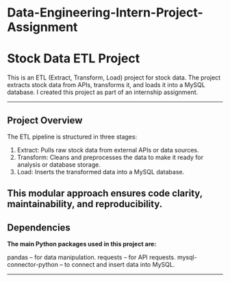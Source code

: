 # Data-Engineering-Intern-Project-Assignment
# Stock Data ETL Project

This is an ETL (Extract, Transform, Load) project for stock data. The project extracts stock data from APIs, transforms it, and loads it into a MySQL database. I created this project as part of an internship assignment.

---
## Project Overview
The ETL pipeline is structured in three stages:

1. Extract: Pulls raw stock data from external APIs or data sources.  
2. Transform: Cleans and preprocesses the data to make it ready for analysis or database storage.  
3. Load: Inserts the transformed data into a MySQL database.

This modular approach ensures code clarity, maintainability, and reproducibility.
---
## Dependencies
**The main Python packages used in this project are:**

pandas – for data manipulation.
requests – for API requests.
mysql-connector-python – to connect and insert data into MySQL.
___________
